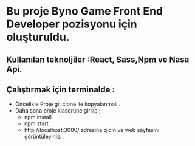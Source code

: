 # Bu proje Byno Game Front End Developer pozisyonu için oluşturuldu.

## Kullanılan teknoljiler :React, Sass,Npm ve Nasa Api.
## Çalıştırmak için terminalde :
* Öncelikle Proje git clone ile kopyalanmalı .
* Daha sona proje klasörüne girilip ;
  * npm install
  * npm start 
  * http://localhost:3000/ adresine gidin ve web sayfasını görüntüleyiniz.
